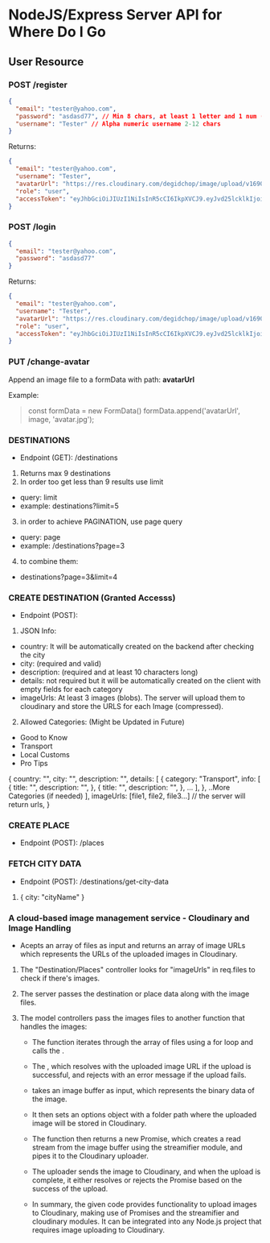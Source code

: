 # NodeJS/Express Server API for Where Do I Go

## User Resource

### POST /register

```json
{
  "email": "tester@yahoo.com",
  "password": "asdasd77", // Min 8 chars, at least 1 letter and 1 num (special chars allowed)
  "username": "Tester" // Alpha numeric username 2-12 chars
}
```

Returns:

```json
{
  "email": "tester@yahoo.com",
  "username": "Tester",
  "avatarUrl": "https://res.cloudinary.com/degidchop/image/upload/v1690401797/avatars/reedeharqpql6jvjdwcs.png", // initial default url
  "role": "user",
  "accessToken": "eyJhbGciOiJIUzI1NiIsInR5cCI6IkpXVCJ9.eyJvd25lcklkIjoiNjRjMTc4MTgwMGY1Mj..."
}
```

### POST /login

```json
{
  "email": "tester@yahoo.com",
  "password": "asdasd77"
}
```

Returns:

```json
{
  "email": "tester@yahoo.com",
  "username": "Tester",
  "avatarUrl": "https://res.cloudinary.com/degidchop/image/upload/v1690401797/avatars/reedeharqpql6jvjdwcs.png", // initial default url
  "role": "user",
  "accessToken": "eyJhbGciOiJIUzI1NiIsInR5cCI6IkpXVCJ9.eyJvd25lcklkIjoiNjRjMTc4MTgwMGY1Mj..."
}
```

### PUT /change-avatar

Append an image file to a formData with path: **avatarUrl**

Example:

> const formData = new FormData() formData.append('avatarUrl', image, 'avatar.jpg');



### DESTINATIONS

- Endpoint (GET): /destinations

1. Returns max 9 destinations
2. In order too get less than 9 results use limit

- query: limit
- example: destinations?limit=5

3. in order to achieve PAGINATION, use page query

- query: page
- example: /destinations?page=3

4. to combine them:

- destinations?page=3&limit=4

### CREATE DESTINATION (Granted Accesss)

- Endpoint (POST):

1. JSON Info:

- country: It will be automatically created on the backend after checking the city
- city: (required and valid)
- description: (required and at least 10 characters long)
- details: not required but it will be automatically created on the client with empty fields for each category
- imageUrls: At least 3 images (blobs). The server will upload them to cloudinary and store the URLS for each Image (compressed).

2. Allowed Categories: (Might be Updated in Future)

- Good to Know
- Transport
- Local Customs
- Pro Tips

{
country: "",
city: "",
description: "",
details: [
{
category: "Transport",
info: [
{
title: "",
description: "",
},
{
title: "",
description: "",
},
...
],
},
..More Categories (if needed)
],
imageUrls: [file1, file2, file3...] // the server will return urls,
}

### CREATE PLACE

- Endpoint (POST): /places

### FETCH CITY DATA

- Endpoint (POST): /destinations/get-city-data

1. {
   city: "cityName"
   }

### A cloud-based image management service - Cloudinary and Image Handling

- Acepts an array of files as input and returns an array of image URLs which represents the URLs of the uploaded images in Cloudinary.

1. The "Destination/Places" controller looks for "imageUrls" in req.files to check if there's images.

2. The server passes the destination or place data along with the image files.

3. The model controllers pass the images files to another function that handles the images: <handleImageUploads>

   - The function iterates through the array of files using a for loop and calls the <uploadImageToCloudinary function for each file>.

   - The <uploadImageToCloudinary function returns a Promise>, which resolves with the uploaded image URL if the upload is successful, and rejects with an error message if the upload fails.
   - takes an image buffer as input, which represents the binary data of the image.
   - It then sets an options object with a folder path where the uploaded image will be stored in Cloudinary.
   - The function then returns a new Promise, which creates a read stream from the image buffer using the streamifier module, and pipes it to the Cloudinary uploader.
   - The uploader sends the image to Cloudinary, and when the upload is complete, it either resolves or rejects the Promise based on the success of the upload.
   - In summary, the given code provides functionality to upload images to Cloudinary, making use of Promises and the streamifier and cloudinary modules. It can be integrated into any Node.js project that requires image uploading to Cloudinary.
